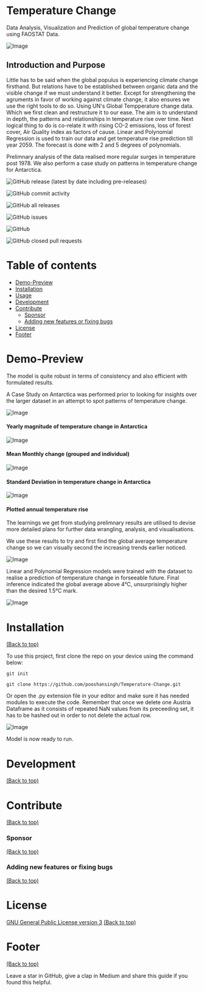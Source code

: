 #  Temperature Change
Data Analysis, Visualization and Prediction of global temperature change using FAOSTAT Data.

![Image](https://images.unsplash.com/photo-1584701782188-b44dc2815522?ixid=MXwxMjA3fDB8MHxwaG90by1wYWdlfHx8fGVufDB8fHw%3D&ixlib=rb-1.2.1&auto=format&fit=crop&w=968&q=80)

## Introduction and Purpose

Little has to be said when the global populus is experiencing climate change firsthand. But relations have to be established between organic data and the visible change if we must understand it better. Except for strengthening the agruments in favor of working against climate change, it also ensures we use the right tools to do so. Using UN's Global Tempperature change data. Which we first clean and restructure it to our ease. The aim is to understand in depth, the patterns and relationships in temperature rise over time. Next logical thing to do is co-relate it with rising CO-2 emissions, loss of forest cover, Air Quality index as factors of cause. Linear and Polynomial Regression is used to train our data and get temperature rise prediction till year 2059. The forecast is done with 2 and 5 degrees of polynomials.   

Prelimnary analysis of the data realised more regular surges in temperature post 1978. We also perform a case study on patterns in temperature change for Antarctica.   

<!--The project title should be self explanotory and try not to make it a mouthful. (Although exceptions exist- **awesome-readme-writing-guide-for-open-source-projects** - would have been a cool name)

Add a cover/banner image for your README. **Why?** Because it easily **grabs people's attention** and it **looks cool**(*duh!obviously!*).

The best dimensions for the banner is **1280x650px**. You could also use this for social preview of your repo.

There are endless badges that you could use in your projects. And they do depend on the project. Some of the ones that I commonly use in every projects are given below. 

I use [**Shields IO**](https://shields.io/) for making badges. It is a simple and easy to use tool that you can use for almost all your badge cravings. -->

<!-- Some badges that you could use -->

![GitHub release (latest by date including pre-releases)](https://img.shields.io/github/v/release/navendu-pottekkat/awesome-readme?include_prereleases)

![GitHub commit activity](https://img.shields.io/github/commit-activity/m/pooshansingh/Temperature-Change?style=plastic)

![GitHub all releases](https://img.shields.io/github/downloads/pooshansingh/Temperature-Change/total?style=plastic)

![GitHub issues](https://img.shields.io/github/issues-raw/pooshansingh/Temperature-Change?style=plastic)

![GitHub](https://img.shields.io/github/license/pooshansingh/Temperature-Change?style=plastic)


![GitHub closed pull requests](https://img.shields.io/github/issues-pr-closed/pooshansingh/Temperature-Change)

# Table of contents

- [Demo-Preview](#demo-preview)
- [Installation](#installation)
- [Usage](#usage)
- [Development](#development)
- [Contribute](#contribute)
    - [Sponsor](#sponsor)
    - [Adding new features or fixing bugs](#adding-new-features-or-fixing-bugs)
- [License](#license)
- [Footer](#footer)


# Demo-Preview

The model is quite robust in terms of consistency and also efficient with formulated results. 

A Case Study on Antarctica was performed prior to looking for insights over the larger dataset in an attempt to spot patterns of temperature change.

![Image](https://drive.google.com/uc?export=view&id=1i9956IxiKa6rsmQBwK3DXF-9vOz7DM3Y)

#### Yearly magnitude of temperature change in Antarctica

![Image](https://drive.google.com/uc?export=view&id=11_hUJlWAj6wJYHr4iPqbwwCT0_n1wtAS)

#### Mean Monthly change (grouped and individual)

![Image](https://drive.google.com/uc?export=view&id=1hbpDvkBEAY9OAJwRJ1rackt5UJD6uGw5) 

#### Standard Deviation in temperature change in Antarctica

![Image](https://drive.google.com/uc?export=view&id=1yHrthLmZzMvkyY8Y_ZdjNfRPjriwtDMg) 

#### Plotted annual temperature rise 


<!-- Add a demo for your project -->
The learnings we get from studying prelimnary results are utilised to devise more detailed plans for further data wrangling, analysis, and visualisations. 

We use these results to try and first find the global average temperature change so we can visually second the increasing trends earlier noticed.

![Image](https://drive.google.com/uc?export=view&id=1vKKuVxfPr94vRwW8sSvKD2JGAtb_WUhh) 

Linear and Polynomial Regression models were trained with the dataset to realise a prediction of temperature change in forseeable future. Final inference indicated the global average above 4°C, unsurprisingly higher than the desired 1.5°C mark.

![Image](https://drive.google.com/uc?export=view&id=1cmEJzip366x_Qp-DLvr_zfas1n1_YbMB) 

# Installation
[(Back to top)](#table-of-contents)

<!-- *You might have noticed the **Back to top** button(if not, please notice, it's right there!). This is a good idea because it makes your README **easy to navigate.*** 

The first one should be how to install(how to generally use your project or set-up for editing in their machine).

This should give the users a concrete idea with instructions on how they can use your project repo with all the steps.

Following this steps, **they should be able to run this in their device.**

A method I use is after completing the README, I go through the instructions from scratch and check if it is working. -->

To use this project, first clone the repo on your device using the command below:

```git init```

```git clone https://github.com/pooshansingh/Temperature-Change.git```

Or open the .py extension file in your editor and make sure it has needed modules to execute the code. Remember that once we delete one Austria Dataframe as it consists of repeated NaN values from its preceeding set, it has to be hashed out in order to not delete the actual row.

![Image](https://drive.google.com/uc?export=view&id=1G5iKHXXdM8fqGSAPg8CDjxtnkt6D2sYK) 

Model is now ready to run. 


# Development
[(Back to top)](#table-of-contents)

<!-- This is the place where you give instructions to developers on how to modify the code.

You could give **instructions in depth** of **how the code works** and how everything is put together.

You could also give specific instructions to how they can setup their development environment.

Ideally, you should keep the README simple. If you need to add more complex explanations, use a wiki. Check out [this wiki](https://github.com/navendu-pottekkat/nsfw-filter/wiki) for inspiration. -->

# Contribute
[(Back to top)](#table-of-contents)

<!-- This is where you can let people know how they can **contribute** to your project. Some of the ways are given below.

Also this shows how you can add subsections within a section. -->

### Sponsor
[(Back to top)](#table-of-contents)

<!-- Your project is gaining traction and it is being used by thousands of people(***with this README there will be even more***). Now it would be a good time to look for people or organisations to sponsor your project. This could be because you are not generating any revenue from your project and you require money for keeping the project alive.

You could add how people can sponsor your project in this section. Add your patreon or GitHub sponsor link here for easy access.

A good idea is to also display the sponsors with their organisation logos or badges to show them your love!(*Someday I will get a sponsor and I can show my love*) -->

### Adding new features or fixing bugs
[(Back to top)](#table-of-contents)

<!-- This is to give people an idea how they can raise issues or feature requests in your projects. 

You could also give guidelines for submitting and issue or a pull request to your project.

Personally and by standard, you should use a [issue template](https://github.com/navendu-pottekkat/nsfw-filter/blob/master/ISSUE_TEMPLATE.md) and a [pull request template](https://github.com/navendu-pottekkat/nsfw-filter/blob/master/PULL_REQ_TEMPLATE.md)(click for examples) so that when a user opens a new issue they could easily format it as per your project guidelines.

You could also add contact details for people to get in touch with you regarding your project. -->

# License

[GNU General Public License version 3](https://opensource.org/licenses/GPL-3.0)
[(Back to top)](#table-of-contents)


<!-- Adding the license to README is a good practice so that people can easily refer to it.

Make sure you have added a LICENSE file in your project folder. **Shortcut:** Click add new file in your root of your repo in GitHub > Set file name to LICENSE > GitHub shows LICENSE templates > Choose the one that best suits your project!

I personally add the name of the license and provide a link to it like below. -->


# Footer
[(Back to top)](#table-of-contents)

<!-- Let's also add a footer because I love footers and also you **can** use this to convey important info.

Let's make it an image because by now you have realised that multimedia in images == cool(*please notice the subtle programming joke). -->

Leave a star in GitHub, give a clap in Medium and share this guide if you found this helpful.

<!-- Add the footer here -->

<!-- ![Footer](https://github.com/navendu-pottekkat/awesome-readme/blob/master/fooooooter.png) -->
